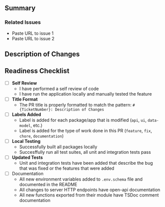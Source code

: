 <!-- PR Title Should match format:
#{TicketNumber}: Description of Changes

if no ticket number, use `chore:`, `fix:`, `feat:` etc.

Example:
#123: Add pagination to List Applications endpoint
-->

## Summary

<!-- High level, short description of work done. 1-2 sentences. -->

### Related Issues

- Paste URL to issue 1
- Paste URL to issue 2

## Description of Changes
<!-- Describe the changes in your pull request **per service or package**, providing enough context for reviewers.

Be sure to call out any breaking changes, as well as any special instructions required to run the new code (i.e. New or updated dependencies? `pnpm i`. New migrations to run? `pnpm run migrate-dev`. etc.) 

Add a heading for each app/package that you have contributed changes to and list the changes included.
-->

<!-- EXAMPLE START
General description of the changes in your PR and the functionality it adds.

### UI
- Added a new component `ComponentName` which achieves some functionality.
  - Description of `ComponentName` and the changes you made to create it
  - Added package [`package name`](https://link.to/package) to handle something

### Server
- Added new endpoint `GET /stuff`that does stuff


### Special Instructions
Before running these changes, you will need to install `package name`:
```
pnpm i
```
EXAMPLE END -->

## Readiness Checklist

- [ ] **Self Review**
  - I have performed a self review of code
  - I have run the application locally and manually tested the feature
- [ ] **Title Format**
  - The PR title is properly formatted to match the pattern: `#{TicketNumber}: Description of Changes`
- [ ] **Labels Added**
  - Label is added for each package/app that is modified (`api`, `ui`, `data-model`, etc.)
  - Label is added for the type of work done in this PR (`feature`, `fix`, `chore`, `documentation`)
- [ ] **Local Testing**
  - Successfully built all packages locally
  - Succesffully run all test suites, all unit and integration tests pass
- [ ] **Updated Tests**
  - Unit and integration tests have been added that describe the bug that was fixed or the features that were added
- [ ] Documentation
  - All new environment variables added to `.env.schema` file and documented in the README
  - All changes to server HTTP endpoints have open-api documentation
  - All new functions exported from their module have TSDoc comment documentation